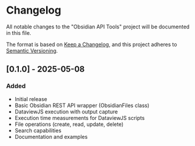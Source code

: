 # Changelog

All notable changes to the "Obsidian API Tools" project will be documented in this file.

The format is based on [Keep a Changelog](https://keepachangelog.com/en/1.0.0/),
and this project adheres to [Semantic Versioning](https://semver.org/spec/v2.0.0.html).

## [0.1.0] - 2025-05-08

### Added
- Initial release
- Basic Obsidian REST API wrapper (ObsidianFiles class)
- DataviewJS execution with output capture
- Execution time measurements for DataviewJS scripts
- File operations (create, read, update, delete)
- Search capabilities
- Documentation and examples
